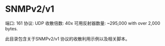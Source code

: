 # SNMPv2/v1

端口: 161
协议: UDP
收散倍数: 40x
可用反射器数量: ~295,000 with over 2,000 bytes.

此目录包含关于SNMPv2/v1 协议的收散利用示例以及相关脚本。
